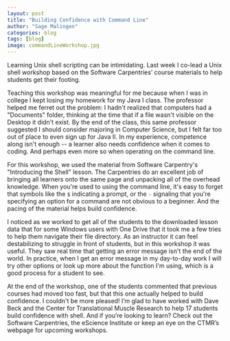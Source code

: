 ```yaml
---
layout: post
title: "Building Confidence with Command Line"
author: "Sage Malingen"
categories: blog
tags: [blog]
image: commandLineWorkshop.jpg
---
```

Learning Unix shell scripting can be intimidating. Last week I co-lead a Unix shell workshop based on the Software Carpentries’ course materials to help students get their footing.

Teaching this workshop was meaningful for me because when I was in college I kept losing my homework for my Java I class. The professor helped me ferret out the problem: I hadn't realized that computers had a "Documents" folder, thinking at the time that if a file wasn't visible on the Desktop it didn't exist. By the end of the class, this same professor suggested I should consider majoring in Computer Science, but I felt far too out of place to even sign up for Java II. In my experience, competence along isn't enough -- a learner also needs confidence when it comes to coding. And perhaps even more so when operating on the command line.

For this workshop, we used the material from Software Carpentry's "Introducing the Shell" lesson. The Carpentries do an excellent job of bringing all learners onto the same page and unpacking all of the overhead knowledge. When you're used to using the command line, it's easy to forget that symbols like the `$` indicating a prompt, or the `-` signaling that you're specifying an option for a command are not obvious to a beginner. And the pacing of the material helps build confidence.

I noticed as we worked to get all of the students to the downloaded lesson data that for some Windows users with One Drive that it took me a few tries to help them navigate their file directory. As an instructor it can feel destabilizing to struggle in front of students, but in this workshop it was useful. They saw real time that getting an error message isn't the end of the world. In practice, when I get an error message in my day-to-day work I will try other options or look up more about the function I'm using, which is a good process for a student to see.

At the end of the workshop, one of the students commented that previous courses had moved too fast, but that this one actually helped to build confidence. I couldn't be more pleased! I’m glad to have worked with Dave Beck and the Center for Translational Muscle Research to help 17 students build confidence with shell. And if you’re looking to learn? Check out the Software Carpentries, the eScience Institute or keep an eye on the CTMR’s webpage for upcoming workshops.
